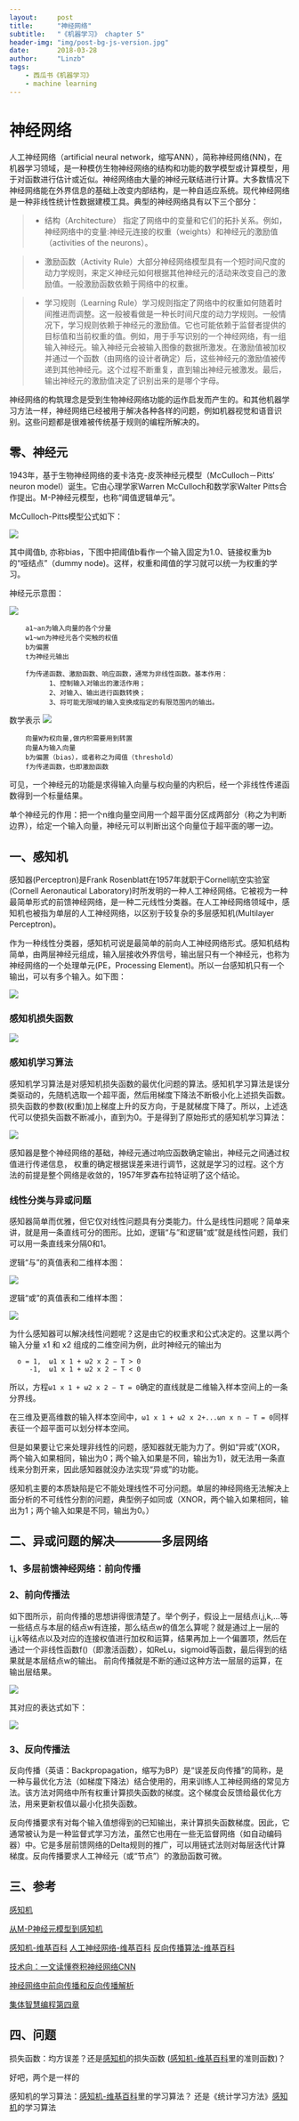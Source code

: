 ```yaml
---
layout:     post
title:      "神经网络"
subtitle:   "《机器学习》 chapter 5"
header-img: "img/post-bg-js-version.jpg"
date:       2018-03-28
author:     "Linzb"
tags:
    - 西瓜书《机器学习》
    - machine learning
---
```

# 神经网络
人工神经网络（artificial neural network，缩写ANN），简称神经网络(NN)，在机器学习领域，是一种模仿生物神经网络的结构和功能的数学模型或计算模型，用于对函数进行估计或近似。神经网络由大量的神经元联结进行计算。大多数情况下神经网络能在外界信息的基础上改变内部结构，是一种自适应系统。现代神经网络是一种非线性统计性数据建模工具。典型的神经网络具有以下三个部分：

>- 结构（Architecture） 指定了网络中的变量和它们的拓扑关系。例如，神经网络中的变量:神经元连接的权重（weights）和神经元的激励值（activities of the neurons）。

>- 激励函数（Activity Rule）大部分神经网络模型具有一个短时间尺度的动力学规则，来定义神经元如何根据其他神经元的活动来改变自己的激励值。一般激励函数依赖于网络中的权重。

>- 学习规则（Learning Rule）学习规则指定了网络中的权重如何随着时间推进而调整。这一般被看做是一种长时间尺度的动力学规则。一般情况下，学习规则依赖于神经元的激励值。它也可能依赖于监督者提供的目标值和当前权重的值。例如，用于手写识别的一个神经网络，有一组输入神经元。输入神经元会被输入图像的数据所激发。在激励值被加权并通过一个函数（由网络的设计者确定）后，这些神经元的激励值被传递到其他神经元。这个过程不断重复，直到输出神经元被激发。最后，输出神经元的激励值决定了识别出来的是哪个字母。

神经网络的构筑理念是受到生物神经网络功能的运作启发而产生的。和其他机器学习方法一样，神经网络已经被用于解决各种各样的问题，例如机器视觉和语音识别。这些问题都是很难被传统基于规则的编程所解决的。
## 零、神经元
1943年，基于生物神经网络的麦卡洛克-皮茨神经元模型（McCulloch－Pitts′ neuron model）诞生。它由心理学家Warren McCulloch和数学家Walter Pitts合作提出。M-P神经元模型，也称“阈值逻辑单元”。

McCulloch-Pitts模型公式如下：

![](/img/in-post/2018-03-28-ML-chapter5-mp.png)

其中阈值b, 亦称bias，下图中把阈值b看作一个输入固定为1.0、链接权重为b的“哑结点”（dummy node)。这样，权重和阈值的学习就可以统一为权重的学习。

神经元示意图：

![](/img/in-post/2018-03-28-ML-chapter5-TLU.png)

```
    a1~an为输入向量的各个分量
    w1~wn为神经元各个突触的权值
    b为偏置
    t为神经元输出

    f为传递函数、激励函数、响应函数，通常为非线性函数。基本作用：
          1、控制输入对输出的激活作用；
          2、对输入、输出进行函数转换；
          3、将可能无限域的输入变换成指定的有限范围内的输出。

```

数学表示  ![](/img/in-post/2018-03-28-ML-chapter5-t.svg)
```
    向量W为权向量,做内积需要用到转置
    向量A为输入向量
    b为偏置（bias），或者称之为阈值（threshold）
    f为传递函数，也即激励函数
```
可见，一个神经元的功能是求得输入向量与权向量的内积后，经一个非线性传递函数得到一个标量结果。

单个神经元的作用：把一个n维向量空间用一个超平面分区成两部分（称之为判断边界），给定一个输入向量，神经元可以判断出这个向量位于超平面的哪一边。




##  一、感知机
感知器(Perceptron)是Frank Rosenblatt在1957年就职于Cornell航空实验室(Cornell Aeronautical Laboratory)时所发明的一种人工神经网络。它被视为一种最简单形式的前馈神经网络，是一种二元线性分类器。在人工神经网络领域中，感知机也被指为单层的人工神经网络，以区别于较复杂的多层感知机(Multilayer Perceptron)。

作为一种线性分类器，感知机可说是最简单的前向人工神经网络形式。感知机结构简单，由两层神经元组成，输入层接收外界信号，输出层只有一个神经元，也称为神经网络的一个处理单元(PE，Processing Element)。所以一台感知机只有一个输出，可以有多个输入。如下图：

![](/img/in-post/2018-03-28-ML-chapter5-perceptron.jpg)


### 感知机损失函数

![](/img/in-post/2018-03-28-ML-chapter5-perceptron-loss.jpg)

### 感知机学习算法

感知机学习算法是对感知机损失函数的最优化问题的算法。感知机学习算法是误分类驱动的，先随机选取一个超平面，然后用梯度下降法不断极小化上述损失函数。损失函数的参数(权重)加上梯度上升的反方向，于是就梯度下降了。所以，上述迭代可以使损失函数不断减小，直到为0。于是得到了原始形式的感知机学习算法：

![](/img/in-post/2018-03-28-ML-chapter5-perceptiron-learn.jpg)

感知器是整个神经网络的基础，神经元通过响应函数确定输出，神经元之间通过权值进行传递信息， 权重的确定根据误差来进行调节，这就是学习的过程。这个方法的前提是整个网络是收敛的，1957年罗森布拉特证明了这个结论。

### 线性分类与异或问题

感知器简单而优雅，但它仅对线性问题具有分类能力。什么是线性问题呢？简单来讲，就是用一条直线可分的图形。比如，逻辑“与”和逻辑“或”就是线性问题，我们可以用一条直线来分隔0和1。

逻辑“与”的真值表和二维样本图：

![](/img/in-post/2018-03-28-ML-chapter5-perceptron-and.jpg)

逻辑“或”的真值表和二维样本图：

![](/img/in-post/2018-03-28-ML-chapter5-perceptron-or.jpg)

为什么感知器可以解决线性问题呢？这是由它的权重求和公式决定的。这里以两个输入分量 x1 和 x2 组成的二维空间为例，此时神经元的输出为
```
  o = 1,  ω1 x 1 + ω2 x 2 − T > 0
     -1,  ω1 x 1 + ω2 x 2 − T < 0
```
所以，方程```ω1 x 1 + ω2 x 2 − T = 0```确定的直线就是二维输入样本空间上的一条分界线。

在三维及更高维数的输入样本空间中，```ω1 x 1 + ω2 x 2+...ωn x n − T = 0```同样表征一个超平面可以划分样本空间。

但是如果要让它来处理非线性的问题，感知器就无能为力了。例如“异或”(XOR，两个输入如果相同，输出为0；两个输入如果是不同，输出为1)，就无法用一条直线来分割开来，因此感知器就没办法实现“异或”的功能。

感知机主要的本质缺陷是它不能处理线性不可分问题。单层的神经网络无法解决上面分析的不可线性分割的问题，典型例子如同或（XNOR，两个输入如果相同，输出为1；两个输入如果是不同，输出为0。）


## 二、异或问题的解决————多层网络




### 1、多层前馈神经网络：前向传播



### 2、前向传播法

如下图所示，前向传播的思想讲得很清楚了。举个例子，假设上一层结点i,j,k,…等一些结点与本层的结点w有连接，那么结点w的值怎么算呢？就是通过上一层的i,j,k等结点以及对应的连接权值进行加权和运算，结果再加上一个偏置项，然后在通过一个非线性函数f()（即激活函数），如ReLu，sigmoid等函数，最后得到的结果就是本层结点w的输出。
前向传播就是不断的通过这种方法一层层的运算，在输出层结果。

![](/img/in-post/2018-03-16-PCI-chapter4-2-net2.jpg)

其对应的表达式如下：

![](/img/in-post/2018-03-16-PCI-chapter4-2-net2-detail.jpg)



### 3、反向传播法
反向传播（英语：Backpropagation，缩写为BP）是“误差反向传播”的简称，是一种与最优化方法（如梯度下降法）结合使用的，用来训练人工神经网络的常见方法。该方法对网络中所有权重计算损失函数的梯度。这个梯度会反馈给最优化方法，用来更新权值以最小化损失函数。

反向传播要求有对每个输入值想得到的已知输出，来计算损失函数梯度。因此，它通常被认为是一种监督式学习方法，虽然它也用在一些无监督网络（如自动编码器）中。它是多层前馈网络的Delta规则的推广，可以用链式法则对每层迭代计算梯度。反向传播要求人工神经元（或“节点”）的激励函数可微。





## 三、参考
[感知机](http://www.hankcs.com/ml/the-perceptron.html)

[从M-P神经元模型到感知机](https://xueqiu.com/3993902801/83328505)

[感知机-维基百科](https://zh.wikipedia.org/wiki/%E6%84%9F%E7%9F%A5%E5%99%A8)
[人工神经网络-维基百科](https://zh.wikipedia.org/wiki/%E4%BA%BA%E5%B7%A5%E7%A5%9E%E7%BB%8F%E7%BD%91%E7%BB%9C)
[反向传播算法-维基百科](https://zh.wikipedia.org/wiki/%E5%8F%8D%E5%90%91%E4%BC%A0%E6%92%AD%E7%AE%97%E6%B3%95)

[技术向：一文读懂卷积神经网络CNN](http://www.cnblogs.com/nsnow/p/4562308.html)

[神经网络中前向传播和反向传播解析](https://blog.csdn.net/lhanchao/article/details/51419150)

[集体智慧编程第四章](https://blog.csdn.net/gavin_yueyi/article/details/49028315)

## 四、问题
损失函数：均方误差？还是[感知机](http://www.hankcs.com/ml/the-perceptron.html)的损失函数 ([感知机-维基百科](https://zh.wikipedia.org/wiki/%E6%84%9F%E7%9F%A5%E5%99%A8)里的准则函数)？

好吧，两个是一样的

感知机的学习算法：[感知机-维基百科](https://zh.wikipedia.org/wiki/%E6%84%9F%E7%9F%A5%E5%99%A8)里的学习算法？ 还是《统计学习方法》[感知机](http://www.hankcs.com/ml/the-perceptron.html)的学习算法
